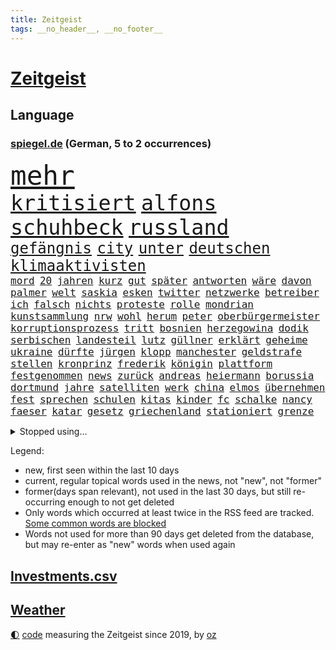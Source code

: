 ```yaml
---
title: Zeitgeist
tags: __no_header__, __no_footer__
---
```


# [Zeitgeist](https://oliz.io/zeitgeist/)

## Language

<h3><a href="https://www.spiegel.de" target="_blank">spiegel.de</a> (German, 5 to 2 occurrences)</h3>
<p style="font-family:monospace">
<span style="font-size:32pt"><a href="news_links.html#mehr" class="current">mehr</a></span>
<br>
<span style="font-size:25pt"><a href="news_links.html#kritisiert" class="current">kritisiert</a></span>
<span style="font-size:25pt"><a href="news_links.html#alfons" class="current">alfons</a></span>
<span style="font-size:25pt"><a href="news_links.html#schuhbeck" class="current">schuhbeck</a></span>
<span style="font-size:25pt"><a href="news_links.html#russland" class="current">russland</a></span>
<br>
<span style="font-size:18pt"><a href="news_links.html#gefängnis" class="current">gefängnis</a></span>
<span style="font-size:18pt"><a href="news_links.html#city" class="current">city</a></span>
<span style="font-size:18pt"><a href="news_links.html#unter" class="current">unter</a></span>
<span style="font-size:18pt"><a href="news_links.html#deutschen" class="current">deutschen</a></span>
<span style="font-size:18pt"><a href="news_links.html#klimaaktivisten" class="current">klimaaktivisten</a></span>
<br>
<span style="font-size:12pt"><a href="news_links.html#mord" class="current">mord</a></span>
<span style="font-size:12pt"><a href="news_links.html#20" class="current">20</a></span>
<span style="font-size:12pt"><a href="news_links.html#jahren" class="current">jahren</a></span>
<span style="font-size:12pt"><a href="news_links.html#kurz" class="current">kurz</a></span>
<span style="font-size:12pt"><a href="news_links.html#gut" class="current">gut</a></span>
<span style="font-size:12pt"><a href="news_links.html#später" class="current">später</a></span>
<span style="font-size:12pt"><a href="news_links.html#antworten" class="current">antworten</a></span>
<span style="font-size:12pt"><a href="news_links.html#wäre" class="current">wäre</a></span>
<span style="font-size:12pt"><a href="news_links.html#davon" class="current">davon</a></span>
<span style="font-size:12pt"><a href="news_links.html#palmer" class="new">palmer</a></span>
<span style="font-size:12pt"><a href="news_links.html#welt" class="current">welt</a></span>
<span style="font-size:12pt"><a href="news_links.html#saskia" class="current">saskia</a></span>
<span style="font-size:12pt"><a href="news_links.html#esken" class="current">esken</a></span>
<span style="font-size:12pt"><a href="news_links.html#twitter" class="current">twitter</a></span>
<span style="font-size:12pt"><a href="news_links.html#netzwerke" class="new">netzwerke</a></span>
<span style="font-size:12pt"><a href="news_links.html#betreiber" class="current">betreiber</a></span>
<span style="font-size:12pt"><a href="news_links.html#ich" class="current">ich</a></span>
<span style="font-size:12pt"><a href="news_links.html#falsch" class="current">falsch</a></span>
<span style="font-size:12pt"><a href="news_links.html#nichts" class="current">nichts</a></span>
<span style="font-size:12pt"><a href="news_links.html#proteste" class="current">proteste</a></span>
<span style="font-size:12pt"><a href="news_links.html#rolle" class="current">rolle</a></span>
<span style="font-size:12pt"><a href="news_links.html#mondrian" class="new">mondrian</a></span>
<span style="font-size:12pt"><a href="news_links.html#kunstsammlung" class="new">kunstsammlung</a></span>
<span style="font-size:12pt"><a href="news_links.html#nrw" class="current">nrw</a></span>
<span style="font-size:12pt"><a href="news_links.html#wohl" class="current">wohl</a></span>
<span style="font-size:12pt"><a href="news_links.html#herum" class="current">herum</a></span>
<span style="font-size:12pt"><a href="news_links.html#peter" class="current">peter</a></span>
<span style="font-size:12pt"><a href="news_links.html#oberbürgermeister" class="current">oberbürgermeister</a></span>
<span style="font-size:12pt"><a href="news_links.html#korruptionsprozess" class="new">korruptionsprozess</a></span>
<span style="font-size:12pt"><a href="news_links.html#tritt" class="current">tritt</a></span>
<span style="font-size:12pt"><a href="news_links.html#bosnien" class="current">bosnien</a></span>
<span style="font-size:12pt"><a href="news_links.html#herzegowina" class="current">herzegowina</a></span>
<span style="font-size:12pt"><a href="news_links.html#dodik" class="new">dodik</a></span>
<span style="font-size:12pt"><a href="news_links.html#serbischen" class="new">serbischen</a></span>
<span style="font-size:12pt"><a href="news_links.html#landesteil" class="current">landesteil</a></span>
<span style="font-size:12pt"><a href="news_links.html#lutz" class="current">lutz</a></span>
<span style="font-size:12pt"><a href="news_links.html#güllner" class="new">güllner</a></span>
<span style="font-size:12pt"><a href="news_links.html#erklärt" class="current">erklärt</a></span>
<span style="font-size:12pt"><a href="news_links.html#geheime" class="current">geheime</a></span>
<span style="font-size:12pt"><a href="news_links.html#ukraine" class="current">ukraine</a></span>
<span style="font-size:12pt"><a href="news_links.html#dürfte" class="current">dürfte</a></span>
<span style="font-size:12pt"><a href="news_links.html#jürgen" class="current">jürgen</a></span>
<span style="font-size:12pt"><a href="news_links.html#klopp" class="current">klopp</a></span>
<span style="font-size:12pt"><a href="news_links.html#manchester" class="current">manchester</a></span>
<span style="font-size:12pt"><a href="news_links.html#geldstrafe" class="current">geldstrafe</a></span>
<span style="font-size:12pt"><a href="news_links.html#stellen" class="current">stellen</a></span>
<span style="font-size:12pt"><a href="news_links.html#kronprinz" class="current">kronprinz</a></span>
<span style="font-size:12pt"><a href="news_links.html#frederik" class="new">frederik</a></span>
<span style="font-size:12pt"><a href="news_links.html#königin" class="current">königin</a></span>
<span style="font-size:12pt"><a href="news_links.html#plattform" class="current">plattform</a></span>
<span style="font-size:12pt"><a href="news_links.html#festgenommen" class="current">festgenommen</a></span>
<span style="font-size:12pt"><a href="news_links.html#news" class="current">news</a></span>
<span style="font-size:12pt"><a href="news_links.html#zurück" class="current">zurück</a></span>
<span style="font-size:12pt"><a href="news_links.html#andreas" class="current">andreas</a></span>
<span style="font-size:12pt"><a href="news_links.html#heiermann" class="new">heiermann</a></span>
<span style="font-size:12pt"><a href="news_links.html#borussia" class="current">borussia</a></span>
<span style="font-size:12pt"><a href="news_links.html#dortmund" class="current">dortmund</a></span>
<span style="font-size:12pt"><a href="news_links.html#jahre" class="current">jahre</a></span>
<span style="font-size:12pt"><a href="news_links.html#satelliten" class="current">satelliten</a></span>
<span style="font-size:12pt"><a href="news_links.html#werk" class="current">werk</a></span>
<span style="font-size:12pt"><a href="news_links.html#china" class="current">china</a></span>
<span style="font-size:12pt"><a href="news_links.html#elmos" class="new">elmos</a></span>
<span style="font-size:12pt"><a href="news_links.html#übernehmen" class="current">übernehmen</a></span>
<span style="font-size:12pt"><a href="news_links.html#fest" class="current">fest</a></span>
<span style="font-size:12pt"><a href="news_links.html#sprechen" class="current">sprechen</a></span>
<span style="font-size:12pt"><a href="news_links.html#schulen" class="current">schulen</a></span>
<span style="font-size:12pt"><a href="news_links.html#kitas" class="current">kitas</a></span>
<span style="font-size:12pt"><a href="news_links.html#kinder" class="current">kinder</a></span>
<span style="font-size:12pt"><a href="news_links.html#fc" class="current">fc</a></span>
<span style="font-size:12pt"><a href="news_links.html#schalke" class="current">schalke</a></span>
<span style="font-size:12pt"><a href="news_links.html#nancy" class="current">nancy</a></span>
<span style="font-size:12pt"><a href="news_links.html#faeser" class="current">faeser</a></span>
<span style="font-size:12pt"><a href="news_links.html#katar" class="current">katar</a></span>
<span style="font-size:12pt"><a href="news_links.html#gesetz" class="current">gesetz</a></span>
<span style="font-size:12pt"><a href="news_links.html#griechenland" class="current">griechenland</a></span>
<span style="font-size:12pt"><a href="news_links.html#stationiert" class="current">stationiert</a></span>
<span style="font-size:12pt"><a href="news_links.html#grenze" class="current">grenze</a></span>
</p>
<details>
<summary>Stopped using...</summary>
<p class="former" style="font-size:12pt">
anwohner(735) ausbruch(735) erholung(735) manöver(735) tatverdächtige(735) auftakt(734) coronainfektion(734) gewaltig(734) israelische(734) wichtigste(734) beeinflussen(733) digitalisierung(733) entlassung(733) geschickt(733) scheinen(733) stich(733) volkswagen(733) abschied(732) aktien(732) isolation(732) korruption(732) verluste(732) amerikanische(731) berühmt(731) kurzarbeit(731) summe(731) südkorea(731) awards(730) feierte(730) gerechtigkeit(730) leipziger(730) phase(730) umfeld(730) nahverkehr(729) richten(729) untersuchungshaft(729) verabschiedet(729) weißen(729) 400(728) anderes(728) ausgesprochen(728) beobachtet(728) brexit(728) diskussion(728) enthüllt(728) legendären(728) sachsenanhalt(728) vermögen(728) zahlreichen(728) 2000(727) auswahl(727) becker(727) bilden(727) bildern(727) eindämmen(727) enorm(727) fort(727) kaputt(727) klimaneutral(727) landesregierung(727) lobt(727) persönliche(727) schatten(727) spdpolitikerin(727) verdachts(727) verstärken(727) wohnhaus(727) bloß(726) fließt(726) flugzeuge(726) konzerne(726) pflege(726) rechtsextremismus(726) demonstriert(725) dreimal(725) endgültig(725) erfolgreiche(725) hubschrauber(725) impfung(725) infektion(725) jedenfalls(725) meinungsfreiheit(725) name(725) rettungskräfte(725) schwester(725) simon(725) spätestens(725) usschauspielerin(725) wirken(725) brandenburg(724) einziehen(724) hinterher(724) klinik(724) maß(724) märchen(724) rafael(724) themen(724) ungarns(724) bekanntesten(723) bot(723) gebrochen(723) gestoßen(723) hund(723) höchststand(723) radsport(723) richtige(723) schnelltests(723) zuversicht(723) einstigen(722) endspiel(722) erneuten(722) ersetzen(722) gesprächen(722) trennung(722) umweltministerin(722) unterstützer(722) abgehört(721) cartoons(721) julian(721) körperverletzung(721) nahen(721) untersuchen(721) verdächtigt(721) verpassen(721) wolle(721) 130(720) beschließen(720) coronapolitik(720) entsetzen(720) premiere(720) staats(720) tokio(720) ton(720) virologen(720) abgebrochen(719) eskalieren(719) gegenteil(719) symptome(719) unbedingt(719) berater(718) berät(718) kilometern(718) mitteln(718) olympische(718) teenager(718) verbessert(716) wochenlang(715) auftreten(714) gerechnet(714) verstößt(714) verteidigen(714) gabriel(713) zusammenstoß(713) echten(712) le(712) motor(712) rollt(712) ökonomen(712) gemeinsames(711) sehnsucht(711) wind(711) erderwärmung(710) pflegekräfte(710) brach(709) rechtzeitig(709) springen(709) ereignisse(708) hunger(708) bob(707) landesweit(707) rasen(707) sachsens(707) sage(707) spanische(707) tennisprofi(707) verwickelt(707) meines(706) müsste(706) fortsetzung(705) landet(705) begrüßt(703) februar(703) ringen(702) apps(701) bier(701) wendet(701) abstieg(700) kassieren(700) automatisch(699) benötigen(697) schaut(697) halbe(696) insolvenz(696) lebensgefährlich(693) finanzielle(692) schwung(690) sarah(689) schmerz(689) kleinkind(688) foto(685) staatlichen(685) sogenannten(682) zeitung(682) impfpflicht(680) gesetzlichen(672) aktionen(666) quadratmeter(665) reihen(664) motivation(643) heidelberg(642) londons(642) berichtete(638) übers(634) iv(622) verleumdung(609) vormarsch(605) ausstellung(600) 5000(595) verlusten(591) neuanfang(587) fluggesellschaft(582) elfjährigen(567) strebt(565) erschoss(563) reue(556) fonds(541) 250(536) werte(536) erschüttern(528) fußballnationalmannschaft(525) japanischen(519) komme(519) reichtum(519) lediglich(514) tennisstar(501) waldbrände(499) felix(494) gefilmt(494) aachen(490) argument(483) zentralbank(482) bezichtigt(479) wenigsten(476) traditionelle(474) bauern(472) kleidung(472) belastung(470) brannte(470) kroatien(470) terroranschlag(469) staatschefs(468) parteispitze(466) erlag(462) grundsätzlich(458) cup(456) australischen(452) auszeit(448) emiraten(444) sorgten(443) bedankt(442) zögert(442) dominieren(440) fällig(438) technischen(437) kollision(434) erweisen(425) höchstwert(423) umkämpften(416) verteuern(414) paket(412) löschen(409) flüchtende(404) vorhang(404) scholz'(403) staatsbesuch(402) nachmittag(399) harris(398) landwirte(398) agiert(392) verbündeten(392) world(392) 22jährige(390) gesetzesänderung(390) wachsende(390) operationen(389) minderheiten(387) getöteten(386) gewandt(384) royals(384) jeffrey(380) angeschlossen(378) floyd(377) protestierten(377) ostdeutschen(376) bekräftigt(371) kremlsprecher(371) schränkt(370) abhängigkeit(369) exportiert(368) gezielte(367) krankenkassen(364) vorsitz(364) vermitteln(362) knappheit(359) gedrängt(357) einander(356) siebten(356) spürbar(355) kälte(350) leise(350) rotterdam(350) argumenten(349) plastikmüll(349) ansicht(345) scherz(345) ungewöhnliche(344) magazin(343) perspektive(343) booster(342) vorzugehen(342) hals(339) fahndet(337) stadtteil(334) sekunde(333) bekannteste(331) eindringlichen(325) kürzer(325) lärm(321) technischer(319) pech(315) otto(314) laura(313) beteiligte(312) bundesfinanzminister(310) waffenruhe(310) sank(309) unogeneralsekretär(309) auseinandersetzungen(308) angekündigte(306) positiver(306) nordirak(305) wmteilnahme(305) menschenrechtslage(304) erwiesen(302) pink(302) lehrerinnen(301) verteuert(299) überlebten(296) altkanzler(295) senden(294) preissteigerungen(292) begleiter(290) gottesdienst(290) gedenkt(288) bundesinnenministerin(287) südpazifik(287) bafög(286) nadal(286) oscars(284) bredouille(282) gefechte(281) heikel(281) systematisch(278) bijan(277) djirsarai(277) match(272) 2500(271) austritt(270) juristischen(270) lemke(268) steffi(268) städtetag(268) verringern(268) zahlreicher(268) pelé(267) großbrand(266) ausgeschieden(263) geschenk(261) kümmert(261) geklagt(259) getragen(257) vergleichsweise(253) krankheiten(251) royal(251) lawrow(249) afrikanischen(248) braut(248) klingen(248) flughäfen(245) strände(245) cyberattacken(244) umfragen(244) great(239) mögliches(239) unwetter(239) einmalige(238) verwaltung(238) mut(237) pausen(236) gestrandet(235) verspätungen(235) behauptete(234) kylian(234) mbappé(234) mohammed(231) norwegischer(231) 1982(229) schlägen(228) we(228) samt(227) bürokratie(226) leak(226) begleiten(225) aufhebung(223) sklaverei(220) neunten(219) jennifer(218) km/h(218) schwarzmeerflotte(218) gegendemonstranten(217) südamerika(217) anlässlich(215) drohten(212) stopfen(212) ausweitung(210) verbrauchern(210) hochrangigen(209) maskendeals(209) örtlichen(209) mobil(208) schmerzen(208) vereinbaren(208) ausfällen(207) erdöl(207) kurse(207) sondervermögen(207) finnische(206) künstlerin(206) mutige(206) ausgang(205) baustelle(205) mariupol(205) messerangriff(205) heben(204) instrumentalisiert(204) ansteigen(203) applaus(203) marathon(203) söhne(203) verliehen(203) belgrad(197) sozial(197) staatsbürgerschaft(197) ständige(197) typ(197) 25jähriger(195) dylan(195) embargo(195) verteidigte(195) oligarch(193) verwüstungen(193) geschäftsleute(192) liveübertragung(192) villen(192) flossen(191) unsicherheit(191) gelassenheit(190) weizen(190) beispiele(189) kadaver(188) überlebenden(188) bewertung(187) spürt(187) flüssiggas(186) house(186) talent(186) kalt(185) tegernsee(185) bestreiten(183) ordentlich(183) verweis(182) zweifelhaften(182) auslösen(181) bezeichnen(180) energieminister(180) 48(179) aufgeführt(179) feiernder(179) beschuldigen(178) erhalt(178) fernen(178) heike(178) motto(177) landwirt(176) öpnv(176) irrtümer(175) speichern(175) zusätzlich(175) besichtigen(174) germania(171) mandat(171) ufer(171) impfkommission(170) markiert(170) aserbaidschan(169) butscha(169) gewalttaten(169) jack(169) vergewaltigungen(169) behoben(168) bafögreform(167) energiemanager(166) toxische(166) besetzen(165) islamist(165) steuersenkung(165) warteten(165) pelosi(164) bebt(162) menschenhandel(162) billigen(161) iserlohn(161) joker(161) morden(161) besuchte(160) taifun(160) mars(159) punks(159) 91jährige(158) iaea(158) nagelsmann(157) dieb(156) gekürzt(156) gepäck(155) jubel(155) kopenhagen(155) pogba(154) explodierenden(152) würdigt(151) gaza(150) lesung(148) stiehlt(148) verbliebenen(148) nachnamen(147) schrecklich(147) skulpturen(146) unbewohnbar(146) ac(145) bäcker(145) herausgekommen(145) isoliert(145) mobbing(145) 14jährigen(143) carlo(143) mordfall(142) basketball(141) dubiose(139) ifoumfrage(139) bedingung(138) billigticket(138) europameister(138) prüfer(138) verhaftungen(138) computer(137) homosexuellen(137) massivem(137) objekte(137) rügen(137) brennende(136) sylt(136) waggons(136) restlichen(135) sportlich(135) verwenden(135) anwesen(134) ausgezahlt(134) budget(134) familienplanung(134) 16jährigen(133) angeschlagenen(133) borne(133) brennen(133) mexikaner(133) heimem(132) kapazitäten(131) votum(131) 110(130) anzeige(130) dividende(130) lidl(129) provider(127) tierschutz(127) bedarf(126) lob(126) oberkörper(126) verhaftung(126) 54(125) einreichen(125) kaffee(125) ausgesucht(124) einrichtungsbezogene(124) unantastbar(124) auswerten(122) erfinden(122) jugendlicher(122) verdiente(122) konservativer(121) tschechischen(121) bluff(120) eingeholt(120) fletcher(120) neunjährige(120) republikanischer(120) risikofaktoren(120) yorks(120) demonstrierten(119) frauenteam(119) zunehmender(118) disney+(117) schweine(117) syriens(116) zurückzuführen(116) absoluter(115) blöße(115) defekt(115) einsätze(115) gerungen(115) gnabry(115) intervention(115) mitgliederversammlung(115) sebastián(115) serge(115) begeisterung(114) henry(114) kaputte(114) nostalgie(114) regenbogenflagge(114) bestellte(113) unwahrscheinlicher(113) notaufnahme(112) seemanöver(112) christina(111) finde(111) lachen(111) speicherung(111) dfbteam(110) gleiche(110) regionalen(110) shakira(110) homo(109) klimaanlagen(109) neuseelands(109) achtjähriger(108) christlichen(108) g7gipfel(107) zweijährigen(107) arbeiteten(106) bergung(105) grenzkontrollen(105) älter(105) baku(104) golfstaat(104) großartige(102) platziert(102) usmedien(102) vorantreiben(102) fester(101) gottschalk(101) gründung(101) verteilen(101) albanien(100) bildungsministerium(100) gegenstand(100) rassismusvorwürfe(99) trainingslager(98) wirtschaftsleistung(98) braun(97) pflegeheimen(97) gasversorgers(96) lebensweise(96) zinserhöhungen(96) abschwung(95) batterien(95) eingeweiht(95) tierquälerei(95) unzufriedenheit(95) fdpjustizminister(94) freizeit(94) michail(94) vulkanausbruch(94) british(93) fläche(93) militärhistoriker(93) phantom(93) prideparade(93) ungleicher(93) beleuchtet(92) beschlossenen(92) oper(92) personalie(92) schlangen(92) überdenken(92) durchsuchung(91) geht's(91) landwirtschaft(91) mailänder(91) maschinenbau(91) olympiasieger(91) portugals(91) ratschläge(91) regelt(91) sportgrafik(91) umkämpfte(91) weiterlaufen(91) wertschöpfung(91) abgefedert(90) artillerie(90) bleibe(90) doppel(90) kontroversen(90) küstenort(90) marode(90) rettungsaktion(90) verstarb(90) aufstockung(89) ausgedünnt(89) einschlag(89) festgenommene(89) indizien(89) problematischen(89) stationen(89) dummheit(88) milliardenverluste(88) minenräumer(88) niedrigsten(88) angestellt(87) hauptsache(87) streikt(87) unvorstellbar(87) usrepublikaner(87) gefechten(86) gelbe(86) hilfskräfte(86) ligarekord(86) abheben(85) horst(85) streicheln(85) usmilitär(85) finanzpolitischen(84) flasche(84) gasfirma(84) gedämmt(84) hacktivisten(84) legal(84) unregelmäßigkeiten(84) 2040(83) anreiz(83) hehl(83) 22jährigen(82) gasimporteure(82) grundstück(82) mordete(82) prangte(82) stadtwerke(82) verpflichten(82) wiedersehen(82) woody(82) erschossenen(81) getränkeindustrie(81) glücklichen(81) hungrig(81) konfisziert(81) nicolai(81) ubahnen(81) 151(80) abgebaut(80) ablösen(80) bestechung(80) bucht(80) eurechtsstaatsverfahren(80) expertinnen(80) hunderttausender(80) staatshilfe(80) kreativ(79) schriftzug(79) schwede(79) ebikes(78) hartz(78) heizungen(78) joint(78) klärung(78) verdächtigem(78) verstaatlichen(78) eingebüßt(77) erwarte(77) flüssiggasterminal(77) niedrigeren(77) rauchwolke(77) schusswaffe(77) bewahrt(76) fdpgeneralsekretär(76) juri(76) kohlekraftwerk(76) niederländerin(76) siedelt(76) unwillen(76) vergleicht(76) achter(75) elektrolkw(75) eurecht(75) gewisse(75) shinzo(75) taxonomie(75) weltbevölkerung(75) angehoben(74) fpö(74) gebete(74) jakob(74) neueste(74) quasare(74) ringe(74) teenagern(74) unterstrich(74) vincent(74) baubranche(73) dünger(73) halbinsel(73) installieren(73) kenianer(73) sexistischen(73) unterkünfte(73) siebtes(72) webb(72) weltraumteleskop(72) abteilung(71) challenge(71) freundes(71) gestresst(71) hagen(71) knast(71) leitzins(71) angekündigten(70) gab's(70) gasimport(70) gehenden(70) kulturpolitik(70) motorradfahrer(70) spielberg(70) wagnersöldner(70) wendete(70) brandung(69) frachtflugzeug(69) gefängnissen(69) gesprächsbereit(69) heizkosten(69) hortete(69) lewandowskis(69) rezessionsgefahr(69) verwundbar(69) eughurteil(68) fronten(68) hebel(68) schlimmeres(68) verschwendet(68) äußerst(68) abgeräumt(67) annette(67) bewältigen(67) darling(67) inselstaat(67) raisi(67) selfie(67) verursachen(67) beibehalten(66) prekären(66) spiegelreporterin(66) strahlung(66) abhielten(65) beeilen(65) annemiek(64) unsägliche(64) verzeichneten(64) vleuten(64) werben(64) aktienmärkten(63) erstaunliche(63) flugausfälle(63) italia(63) kleen(63) machtverlust(63) postfaschistische(63) sexkolumnistin(63) übergibt(63) klassen(62) komplikationen(62) messerstecher(62) parteifreunde(62) scheidenden(62) videospiel(62) virginia(62) anand(61) dachten(61) einhaltung(61) exweltmeister(61) fußballspieler(61) nicholson(61) schuf(61) tücken(61) vorstellbar(61) ambitionen(60) brutkolonien(60) elton(60) mitgehen(60) parken(60) rad(60) raumtemperatur(60) stritt(60) umlage(60) weltgrößten(60) sigmar(59) weltweiter(59) überdurchschnittlich(59) 187(58) schulkinder(58) solch(58) weggefährten(58) armeen(57) besuchern(57) bundespräsidenten(57) durchzusetzen(57) hannah(57) heidenheim(57) knackt(57) schalten(57) terminen(57) verhöhnt(57) waldbränden(57) zunehmendes(57) abläufe(56) breitensport(56) home(56) schwiegereltern(56) tranken(56) geheimdienstes(55) klimaerwärmung(55) nachsehen(55) qualifizierten(55) saniert(55) selbstbewusstsein(55) stränden(55) 2005(54) globes(54) to(54) usdemokratin(54) viermaligen(54) angeordnete(53) dunkelsten(53) nominierten(53) preisgeben(53) unkontrolliert(53) weggefährte(53) 1993(52) lieferengpässen(52) preisentwicklung(52) wiederholte(52) wolkenkratzer(52) zusammenprall(52) faust(51) gerste(51) johann(51) raumsonde(51) zugrunde(51) cancel(50) culture(50) erkundet(50) hauptinsel(50) lagerhalle(50) meeren(50) toiletten(50) amerikanischer(49) kriminalpolizei(49) lehr(49) musikers(49) waters(49) geburtenziffer(48) internetportale(48) nasasonde(48) produzent(48) ritt(48) arbeitstag(47) flugzeugträger(47) harsche(47) klassische(47) quadratmetern(47) rundfunk(47) uss(47) heutige(46) immens(46) kostenexplosion(46) meiler(46) 88(45) absturzstelle(45) atomkraftwerks(45) einstimmig(45) elefanten(45) führungskraft(45) geburten(45) gestank(45) literaturauszeichnung(45) tropen(45) unruhen(45) berufungsgericht(44) pandemiejahr(44) rechtspopulistischen(44) wahlbeobachter(44) 1300(43) ausgelobt(43) geschlechtergerechtigkeit(43) jordan(43) kernkraft(43) klargestellt(43) täuschen(43) vermögenswerte(43) absprung(42) annahmen(42) eingesammelt(42) spiegelcartoonisten(42) spitzenklub(42) tagelangen(42) zeidler(42) bemerkung(41) rudern(41) wiederzubeleben(41) 417(40) beatrice(40) eingreifen(40) handschlag(40) klappen(40) meteoriteneinschlag(40) minimalziel(40) nämlich(40) regierungssprecher(40) sensationell(40) spionage(40) tauchten(40) vorigen(40) gorman(39) interessierte(39) ringer(39) umgebung(39) verlage(39) armenien(38) forschern(38) gaskosten(38) schönberger(38) springreiter(38) toronto(38) glaubte(37) hate(37) neutraler(37) schulsenator(37) symbolischen(37) urlaubstage(37) urnengang(37) antisemitisch(36) atlantik(36) gegenmaßnahme(36) gewähren(36) grundrauschen(36) katerstimmung(36) krisenkommunikation(36) luxusvilla(36) coronabooster(35) cumex(35) eriwan(35) europameisterschaften(35) faktor(35) ideologen(35) kickl(35) krisenmodus(35) sofortigen(35) tabellenführung(35) belagerung(34) energieexpertin(34) fsb(34) menschengruppe(34) piste(34) spritztour(34) untergeht(34) armeniens(33) erforscht(33) gesünder(33) gewerbsmäßigen(33) paradies(33) sicherung(33) todesopfern(33) weitaus(33) wirtschaften(33) filatjew(32) schonungslos(32) transporte(32) 440(31) belgischen(31) berlinfriedrichshain(31) deckelung(31) entstehen(31) gratis(31) krankenwagen(31) amtsstuben(30) archäologen(30) bundesbank(30) kriminalität(30) lehrermangel(30) pubs(30) bauer(29) behindert(29) einsteigen(29) unkompliziert(29) unterwandern(29) ökosystem(29) 215(28) ausgespart(28) aydemir(28) fallende(28) fatma(28) hinein(28) hörbar(28) remco(28) repariert(28) spieltagen(28) stallone(28) sylvester(28) tonga(28) unterwasservulkans(28) wessen(28) geschönte(27) haltbarkeitsdatum(27) hingenommen(27) neuesten(27) seniorinnen(27) baggern(26) normalisieren(26) ter(26) gegeneinander(25) mädchens(25) vorfahrt(25) achte(24) pandemiemodus(24) parteiübergreifend(24) wahnvorstellungen(24) zusätzliches(24) instrumentalisieren(23) klartext(23) rundgang(23) terrorverdacht(23) 85jährige(22) bösewicht(22) demonstrative(22) folgenlos(22) reeperbahn(22) schuldenfalle(22) tvcomeback(22) unterrichtsausfall(22) unterzahl(22) gaslieferstopp(21) kompetent(21) nationalgarde(21) rostocker(21) schafften(21) spione(21) verhör(21) amanda(20) bezwingen(20) geschäften(20) vakzinen(20) basketballem(19) bildungsangebote(19) ehre(19) einzelzeitfahren(19) fiktive(19) omikronimpfstoffe(19) stürmt(19) verstieß(19) auftragsbestand(18) beobachter(18) ergänzen(18) forcieren(18) hauptmann(18) hinweisgeber(18) selbstvertrauen(18) sportvorstand(18) tweets(18) ungesund(18) wahlkreis(18) 2050(17) blumen(17) börsenkurse(17) dean(17) hessischen(17) militärexperte(17) miserablen(17) nutzern(17) verständigen(17) volkswirt(17) wasserversorgung(17) beherrscht(16) energielieferanten(16) entschlossenheit(16) fachleuten(16) verschwörungstheorien(16) zugzwang(16) bundeskriminalamt(15) charles’(15) ey(15) frances(15) friert(15) kommunalpolitiker(15) rückblick(15) sanierungsfall(15) streitthema(15) tiafoe(15) weltberühmt(15) bootsunglück(14) erfindet(14) francisco(14) kremlnähe(14) ronald(14) windsor(14) anwesende(13) auskommen(13) beihilfe(13) erhärtete(13) filmaufnahmen(13) gasimporteur(13) informatik(13) peinlichen(13) reserve(13) ukrainepolitik(13) verkneifen(13) vng(13) angrenzenden(12) berechnen(12) grenzgebiet(12) hauptadressat(12) pflichtfach(12) abstimmungen(11) bandenkriminalität(11) bills(11) buffalo(11) geklaut(11) legendär(11) nullcovidkurs(11) sozialdemokratische(11) totschlag(11)
</p>
</details>
<p>Legend:
<ul>
<li><span class="new">new</span>, first seen within the last 10 days</li>
<li><span class="current">current</span>, regular topical words used in the news, not "new", not "former"</li>
<li><span class="former">former(days span relevant)</span>, not used in the last 30 days, but still re-occurring enough to not get deleted</li>
<li>Only words which occurred at least twice in the RSS feed are tracked. <a href="language/filters.py">Some common words are blocked</a></li>
<li>Words not used for more than 90 days get deleted from the database, but may re-enter as "new" words when used again</li>
</ul>
</p>

## [Investments](investments.html)[.csv](investments.csv)

## [Weather](weather.html)

<footer>
<a href="javascript:toggleTheme()" class="nav">🌓</a>
<a href="https://github.com/ooz/zeitgeist">code</a> measuring the Zeitgeist since 2019, by <a href="https://oliz.io">oz</a>
</footer>
